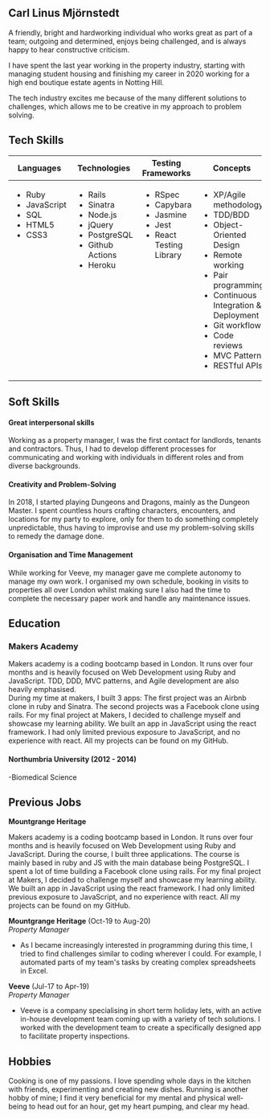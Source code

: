 ## Carl Linus Mjörnstedt

A friendly, bright and hardworking individual who works great as part of a team; outgoing and determined,
enjoys being challenged, and is always happy to hear constructive criticism.

I have spent the last year working in the property industry,
starting with managing student housing and finishing my career in 2020
working for a high end boutique estate agents in Notting Hill.

The tech industry excites me because of the many different solutions to challenges,
 which allows me to be creative in my approach to problem solving.

## Tech Skills

<table>
  <thead>
    <tr>
      <th>Languages</th>
      <th>Technologies</th>
      <th>Testing Frameworks</th>
      <th>Concepts</th>
      <th>Tools</th>
    </tr>
  </thead>
  <tbody>
    <tr>
      <td style="vertical-align: top">
        <ul>
          <li>Ruby</li>
          <li>JavaScript</li>
          <li>SQL</li>
          <li>HTML5</li>
          <li>CSS3</li>
        </ul>
      </td>
      <td style="vertical-align: top">
        <ul>
          <li>Rails</li>
          <li>Sinatra</li>
          <li>Node.js</li>
          <li>jQuery</li>
          <li>PostgreSQL</li>
          <li>Github Actions</li>
          <li>Heroku</li>
        </ul>
      </td>
      <td style="vertical-align: top">
        <ul>
          <li>RSpec</li>
          <li>Capybara</li>
          <li>Jasmine</li>
          <li>Jest</li>
          <li>React Testing Library</li>
        </ul>
      </td>
      <td style="vertical-align: top">
        <ul>
          <li>XP/Agile methodology</li>
          <li>TDD/BDD</li>
          <li>Object-Oriented Design</li>
          <li>Remote working</li>
          <li>Pair programming</li>
          <li>Continuous Integration & Deployment</li>
          <li>Git workflow</li>
          <li>Code reviews</li>
          <li>MVC Pattern</li>
          <li>RESTful APIs</li>
        </ul>
      </td>
      <td style="vertical-align: top">
        <ul>
          <li>VSCode</li>
          <li>Git</li>
          <li>OSX</li>
          <li>Bootstrap</li>
          <li>TablePlus</li>
        </ul>
      </td>
    </tr>
  </tbody>
</table>

## Soft Skills


#### Great interpersonal skills

Working as a property manager, I was the first contact for landlords, tenants and contractors.
Thus, I had to develop different processes for communicating and working
with individuals in different roles and from diverse backgrounds.

#### Creativity and Problem-Solving

In 2018, I started playing Dungeons and Dragons, mainly as the Dungeon Master.
I spent countless hours crafting characters, encounters,
and locations for my party to explore, only for them to do something completely unpredictable,
thus having to improvise and use my problem-solving skills to remedy the damage done.

#### Organisation and Time Management

While working for Veeve, my manager gave me complete autonomy to manage my own work.
I organised my own schedule, booking in visits to properties all over London whilst making
sure I also had the time to complete the necessary paper work and handle any maintenance issues.

## Education

### Makers Academy

Makers academy is a coding bootcamp based in London. It runs over four months and is heavily focused on Web Development using Ruby and JavaScript. TDD, DDD, MVC patterns, and Agile development are also heavily emphasised.  
During my time at makers, I built 3 apps:
The first project was an Airbnb clone in ruby and Sinatra.
The second projects was a Facebook clone using rails. For my final project at Makers, I decided to challenge myself and showcase my learning ability. We built an app in JavaScript using the react framework. I had only limited previous exposure to JavaScript, and no experience with react. All my projects can be found on my GitHub.

#### Northumbria University (2012 - 2014)

-Biomedical Science

## Previous Jobs

**Mountgrange Heritage** 

Makers academy is a coding bootcamp based in London. It runs over four months and is heavily focused on Web Development using Ruby and JavaScript. During the course, I built three applications. 
The course is mainly based in ruby and JS with the main database being PostgreSQL. I spent a lot of time building a Facebook clone using rails. For my final project at Makers, I decided to challenge myself and showcase my learning ability. We built an app in JavaScript using the react framework. I had only limited previous exposure to JavaScript, and no experience with react. All my projects can be found on my GitHub.


**Mountgrange Heritage** (Oct-19 to Aug-20)  
_Property Manager_

- As I became increasingly interested in programming during this time,
I tried to find challenges similar to coding wherever I could. For example,
I automated parts of my team's tasks by creating complex spreadsheets in Excel.

**Veeve** (Jul-17 to Apr-19)  
_Property Manager_

- Veeve is a company specialising in short term holiday lets,
with an active in-house development team coming up with a variety of tech solutions.
I worked with the development team to create a specifically designed app to facilitate property inspections.


## Hobbies

Cooking is one of my passions. I love spending whole days in the kitchen with friends,
experimenting and creating new dishes.
Running is another hobby of mine; I find it very beneficial for my mental and physical well-being to head out for an hour,
get my heart pumping, and clear my head.
